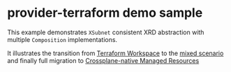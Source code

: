 # provider-terraform demo sample

This example demonstrates `XSubnet` consistent XRD abstraction with multiple
`Composition` implementations.

It illustrates the transition from [Terraform Workspace](00-tf-only/composition.yaml)
to the [mixed scenario](01-tf-and-native/composition.yaml) and finally full migration to [Crossplane-native Managed
Resources](02-native-only/composition.yaml)
